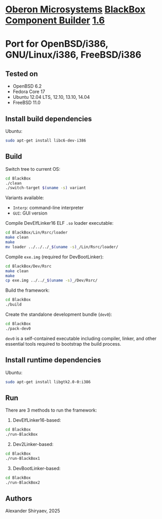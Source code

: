 # [Oberon Microsystems](http://www.oberon.ch/) [BlackBox Component Builder](https://en.wikipedia.org/wiki/BlackBox_Component_Builder) [1.6](https://blackboxframework.org/stable/SetupBlackBox16.exe)
# Port for OpenBSD/i386, GNU/Linux/i386, FreeBSD/i386

## Tested on

* OpenBSD 6.2
* Fedora Core 17
* Ubuntu 12.04 LTS, 12.10, 13.10, 14.04
* FreeBSD 11.0

## Install build dependencies

Ubuntu:

```sh
sudo apt-get install libc6-dev-i386
```

## Build

Switch tree to current OS:

```sh
cd BlackBox
./clean
./switch-target $(uname -s) variant
```

Variants available:

* `Interp`: command-line interpreter
* `GUI`: GUI version

Compile DevElfLinker16 ELF `.so` loader executable:

```sh
cd BlackBox/Lin/Rsrc/loader
make clean
make
mv loader ../../../_$(uname -s)_/Lin/Rsrc/loader/
```

Compile `exe.img` (required for DevBootLinker):

```sh
cd BlackBox/Dev/Rsrc
make clean
make
cp exe.img ../../_$(uname -s)_/Dev/Rsrc/
```

Build the framework:

```sh
cd BlackBox
./build
```

Create the standalone development bundle (`dev0`):

```sh
cd BlackBox
./pack-dev0
```

`dev0` is a self-contained executable including compiler, linker, and other essential tools required to bootstrap the build process.

## Install runtime dependencies

Ubuntu:

```sh
sudo apt-get install libgtk2.0-0:i386
```

## Run

There are 3 methods to run the framework:

1. DevElfLinker16-based:

```sh
cd BlackBox
./run-BlackBox
```

2. Dev2Linker-based:

```sh
cd BlackBox
./run-BlackBox1
```

3. DevBootLinker-based:

```sh
cd BlackBox
./run-BlackBox2
```

## Authors

Alexander Shiryaev, 2025
